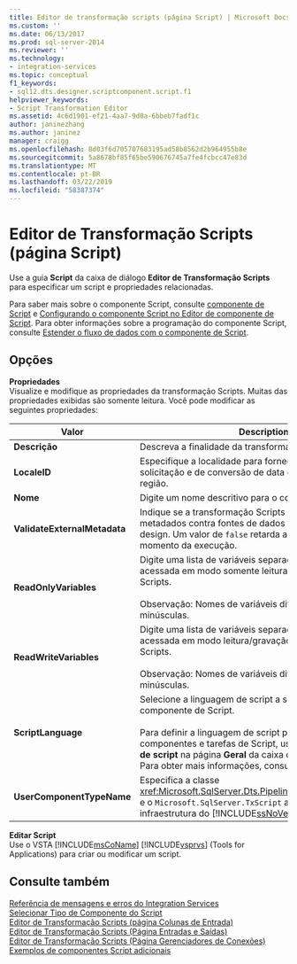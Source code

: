 ```yaml
---
title: Editor de transformação scripts (página Script) | Microsoft Docs
ms.custom: ''
ms.date: 06/13/2017
ms.prod: sql-server-2014
ms.reviewer: ''
ms.technology:
- integration-services
ms.topic: conceptual
f1_keywords:
- sql12.dts.designer.scriptcomponent.script.f1
helpviewer_keywords:
- Script Transformation Editor
ms.assetid: 4c6d1901-ef21-4aa7-9d0a-6bbeb7fadf1c
author: janinezhang
ms.author: janinez
manager: craigg
ms.openlocfilehash: 8d03f6d705707683195ad58b8562d2b964955b8e
ms.sourcegitcommit: 5a8678bf85f65be590676745a7fe4fcbcc47e83d
ms.translationtype: MT
ms.contentlocale: pt-BR
ms.lasthandoff: 03/22/2019
ms.locfileid: "58387374"
---
```

# <a name="script-transformation-editor-script-page"></a>Editor de Transformação Scripts (página Script)
  Use a guia **Script** da caixa de diálogo **Editor de Transformação Scripts** para especificar um script e propriedades relacionadas.  
  
 Para saber mais sobre o componente Script, consulte [componente de Script](data-flow/transformations/script-component.md) e [Configurando o componente Script no Editor de componente de Script](extending-packages-scripting/data-flow-script-component/configuring-the-script-component-in-the-script-component-editor.md). Para obter informações sobre a programação do componente Script, consulte [Estender o fluxo de dados com o componente de Script](extending-packages-scripting/data-flow-script-component/extending-the-data-flow-with-the-script-component.md).  
  
## <a name="options"></a>Opções  
 **Propriedades**  
 Visualize e modifique as propriedades da transformação Scripts. Muitas das propriedades exibidas são somente leitura. Você pode modificar as seguintes propriedades:  
  
|Valor|Description|  
|-----------|-----------------|  
|**Descrição**|Descreva a finalidade da transformação scripts.|  
|**LocaleID**|Especifique a localidade para fornecer informações de solicitação e de conversão de data e hora específicas da região.|  
|**Nome**|Digite um nome descritivo para o componente.|  
|**ValidateExternalMetadata**|Indique se a transformação Scripts deve validar coluna de metadados contra fontes de dados externas em tempo de design. Um valor de `false` retarda a validação até o momento da execução.|  
|**ReadOnlyVariables**|Digite uma lista de variáveis separada por vírgulas a ser acessada em modo somente leitura pela transformação Scripts.<br /><br /> Observação: Nomes de variáveis diferenciam maiúsculas e minúsculas.|  
|**ReadWriteVariables**|Digite uma lista de variáveis separada por vírgulas a ser acessada em modo leitura/gravação pela transformação Scripts.<br /><br /> Observação: Nomes de variáveis diferenciam maiúsculas e minúsculas.|  
|**ScriptLanguage**|Selecione a linguagem de script a ser usada pelo componente de Script.<br /><br /> Para definir a linguagem de script padrão para componentes e tarefas de Script, use a opção **Linguagem de script** na página **Geral** da caixa de diálogo **Opções** . Para obter mais informações, consulte [General Page](general-page-of-integration-services-designers-options.md).|  
|**UserComponentTypeName**|Especifica a classe <xref:Microsoft.SqlServer.Dts.Pipeline.ScriptComponentHost> e o `Microsoft.SqlServer.TxScript` assembly que aceitam a infraestrutura do [!INCLUDE[ssNoVersion](../includes/ssnoversion-md.md)].|  
  
 **Editar Script**  
 Use o VSTA [!INCLUDE[msCoName](../includes/msconame-md.md)] [!INCLUDE[vsprvs](../includes/vsprvs-md.md)] (Tools for Applications) para criar ou modificar um script.  
  
## <a name="see-also"></a>Consulte também  
 [Referência de mensagens e erros do Integration Services](../../2014/integration-services/integration-services-error-and-message-reference.md)   
 [Selecionar Tipo de Componente do Script](../../2014/integration-services/select-script-component-type.md)   
 [Editor de Transformação Scripts &#40;página Colunas de Entrada&#41;](../../2014/integration-services/script-transformation-editor-input-columns-page.md)   
 [Editor de Transformação Scripts &#40;Página Entradas e Saídas&#41;](../../2014/integration-services/script-transformation-editor-inputs-and-outputs-page.md)   
 [Editor de Transformação Scripts &#40;Página Gerenciadores de Conexões&#41;](../../2014/integration-services/script-transformation-editor-connection-managers-page.md)   
 [Exemplos de componentes Script adicionais](extending-packages-scripting-data-flow-script-component-examples/additional-script-component-examples.md)  
  
  
